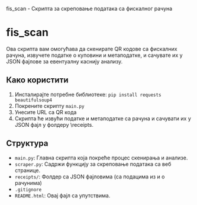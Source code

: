 fis\_scan - Скрипта за скреповање података са фискалног рачуна

fis\_scan
=========

Ова скрипта вам омогућава да скенирате QR кодове са фискалних рачуна, извучете податке о куповини и метаподатке, и сачувате их у JSON фајлове за евентуалну каснију анализу.

Како користити
--------------

1.  Инсталирајте потребне библиотеке: `pip install requests beautifulsoup4`
2.  Покрените скрипту `main.py`
3.  Унесите URL са QR кода
4.  Скрипта ће извући податке и метаподатке са рачуна и сачувати их у JSON фајл у фолдеру \receipts\.

Структура 
---------

*   `main.py`: Главна скрипта која покреће процес скенирања и анализе.
*   `scraper.py`: Садржи функцију за скреповање података са веб странице.
*   `receipts/`: Фолдер са JSON фајловима (са подацима из и о рачунима)
*   `.gitignore`
*   `README.html`: Овај фајл са упутствима.
